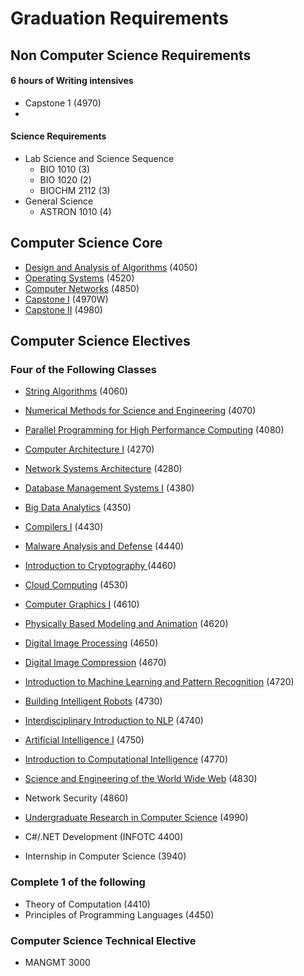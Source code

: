 # Graduation Requirements
  
  
  
## Non Computer Science Requirements

#### 6 hours of Writing intensives
* Capstone 1 (4970)
* 

#### Science Requirements
* Lab Science and Science Sequence 
	* BIO 1010    (3)
	* BIO 1020    (2)
	* BIOCHM 2112 (3)
* General Science
	* ASTRON 1010 (4)

## Computer Science Core
* [Design and Analysis of Algorithms](http://catalog.missouri.edu/search/?P=CMP_SC%204050) (4050)
* [Operating Systems](http://catalog.missouri.edu/search/?P=CMP_SC%204520) (4520)
* [Computer Networks](http://catalog.missouri.edu/search/?P=CMP_SC%204850) (4850)
* [Capstone I](http://catalog.missouri.edu/search/?P=CMP_SC%204970) (4970W)
* [Capstone II](http://catalog.missouri.edu/search/?P=CMP_SC%204980) (4980)

## Computer Science Electives

### Four of the Following Classes

* [String Algorithms](http://catalog.missouri.edu/search/?P=CMP_SC%204060) (4060)

*  [Numerical Methods for Science and Engineering](http://catalog.missouri.edu/search/?P=CMP_SC%204070) (4070)
*  [Parallel Programming for High Performance Computing](http://catalog.missouri.edu/search/?P=CMP_SC%204080) (4080)
*  [Computer Architecture I](http://catalog.missouri.edu/search/?P=CMP_SC%204270) (4270)
*  [Network Systems Architecture](http://catalog.missouri.edu/search/?P=CMP_SC%204280) (4280)
* [Database Management Systems I](http://catalog.missouri.edu/search/?P=CMP_SC%204380) (4380)
* [Big Data Analytics](http://catalog.missouri.edu/search/?P=CMP_SC%204350) (4350)
*  [Compilers I](http://catalog.missouri.edu/search/?P=CMP_SC%204430) (4430)
*  [Malware Analysis and Defense](http://catalog.missouri.edu/search/?P=CMP_SC%204440) (4440)
* [Introduction to Cryptography ](http://catalog.missouri.edu/search/?P=CMP_SC%204460) (4460) 
* [Cloud Computing](http://catalog.missouri.edu/search/?P=CMP_SC%20453) (4530)
* [Computer Graphics I](http://catalog.missouri.edu/search/?P=CMP_SC%204610) (4610)
* [Physically Based Modeling and Animation](http://catalog.missouri.edu/search/?P=CMP_SC%204620) (4620)
* [Digital Image Processing](http://catalog.missouri.edu/search/?P=CMP_SC%204650) (4650)
* [Digital Image Compression](http://catalog.missouri.edu/search/?P=CMP_SC%204670) (4670)
* [Introduction to Machine Learning and Pattern Recognition](http://catalog.missouri.edu/search/?P=CMP_SC%204720) (4720)
* [Building Intelligent Robots](http://catalog.missouri.edu/search/?P=CMP_SC%204730) (4730)
* [Interdisciplinary Introduction to NLP](http://catalog.missouri.edu/search/?P=CMP_SC%204740) (4740)
* [Artificial Intelligence I](http://catalog.missouri.edu/search/?P=CMP_SC%204750) (4750)
* [Introduction to Computational Intelligence](http://catalog.missouri.edu/search/?P=CMP_SC%204770) (4770)
* [Science and Engineering of the World Wide Web](http://catalog.missouri.edu/search/?P=CMP_SC%204830) (4830)
* Network Security (4860)
* [Undergraduate Research in Computer Science](http://catalog.missouri.edu/search/?P=CMP_SC%204990) (4990)
* C#/.NET Development (INFOTC 4400)
* Internship in Computer Science (3940)

### Complete 1 of the following
* Theory of Computation (4410)
* Principles of Programming Languages (4450)

### Computer Science Technical Elective
* MANGMT 3000
